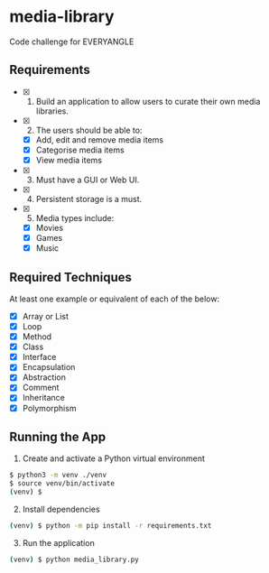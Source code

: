 # media-library

Code challenge for EVERYANGLE

## Requirements

- [X] 1. Build an application to allow users to curate their own media libraries.
- [X] 2. The users should be able to:
    - [X] Add, edit and remove media items
    - [X] Categorise media items
    - [X] View media items
- [X] 3. Must have a GUI or Web UI.
- [X] 4. Persistent storage is a must.
- [X] 5. Media types include:
    - [X] Movies
    - [X] Games
    - [X] Music

## Required Techniques
At least one example or equivalent of each of the below:
- [X] Array or List
- [X] Loop
- [X] Method
- [X] Class
- [X] Interface
- [X] Encapsulation
- [X] Abstraction
- [X] Comment
- [X] Inheritance
- [X] Polymorphism

## Running the App

1. Create and activate a Python virtual environment

```sh
$ python3 -m venv ./venv
$ source venv/bin/activate
(venv) $
```

2. Install dependencies

```sh
(venv) $ python -m pip install -r requirements.txt
```

3. Run the application

```sh
(venv) $ python media_library.py
```